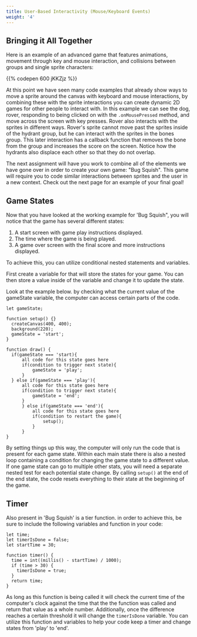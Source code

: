 ```yaml
---
title: User-Based Interactivity (Mouse/Keyboard Events)
weight: '4'
---
```


## Bringing it All Together

Here is an example of an advanced game that features animations, movement through key and mouse interaction, and collisions between groups and single sprite characters:

{{% codepen 600 jKKZjz %}}

At this point we have seen many code examples that already show ways to move a sprite around the canvas with keyboard and mouse interactions, by combining these with the sprite interactions you can create dynamic 2D games for other people to interact with. In this example we can see the dog, rover, responding to being clicked on with the `.onMousePressed` method, and move across the screen with key presses. Rover also interacts with the sprites in different ways. Rover's sprite cannot move past the sprites inside of the hydrant group, but he can interact with the sprites in the bones group. This later interaction has a callback function that removes the bone from the group and increases the score on the screen. Notice how the hydrants also displace each other so that they do not overlap.

The next assignment will have you work to combine all of the elements we have gone over in order to create your own game: "Bug Squish". This game will require you to code similar interactions between sprites and the user in a new context. Check out the next page for an example of your final goal!

## Game States

Now that you have looked at the working example for 'Bug Squish", you will notice that the game has several different states:

1. A start screen with game play instructions displayed.
2. The time where the game is being played.
3. A game over screen with the final score and more instructions displayed. 

To achieve this, you can utilize conditional nested statements and variables. 

First create a variable for that will store the states for your game. You can then store a value inside of the variable and change it to update the state.

Look at the example below. by checking what the current value of the gameState variable, the computer can access certain parts of the code.

```
let gameState;

function setup() {}
  createCanvas(400, 400);
  background(220);
  gameState = 'start';
}

function draw() {
  if(gameState === 'start){
      all code for this state goes here
      if(condition to trigger next state){
          gameState = 'play';
      }
  } else if(gameState === 'play'){
      all code for this state goes here
      if(condition to trigger next state){
          gameState = 'end';
      }
      } else if(gameState === 'end'){
          all code for this state goes here
          if(condition to restart the game){
              setup();
          }
      }
}
```

By setting things up this way, the computer will only run the code that is present for each game state. Within each main state there is also a nested loop containing a condition for changing the game state to a different value. If one game state can go to multiple other stats, you will need a separate nested test for each potential state change. By calling `setup()` at the end of the end state, the code resets everything to their state at the beginning of the game.

## Timer

Also present in 'Bug Squish' is a tier function. in order to achieve this, be sure to include the following variables and function in your code:

```
let time;
let timerIsDone = false;
let startTime = 30; 

function timer() {
  time = int((millis() - startTime) / 1000);
  if (time > 30) {
    timerIsDone = true;
  }
  return time;
}
```

As long as this function is being called it will check the current time of the computer's clock against the time that the the function was called and return that value as a whole number. Additionally, once the difference reaches a certain threshold it will change the `timerIsDone` variable. You can utilize this function and variables to help your code keep a timer and change states from 'play' to 'end'.